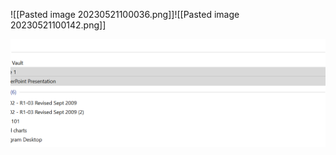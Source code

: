 ![[Pasted image 20230521100036.png]]![[Pasted image 20230521100142.png]]

![](Pasted%20image%2020230521102126.png)